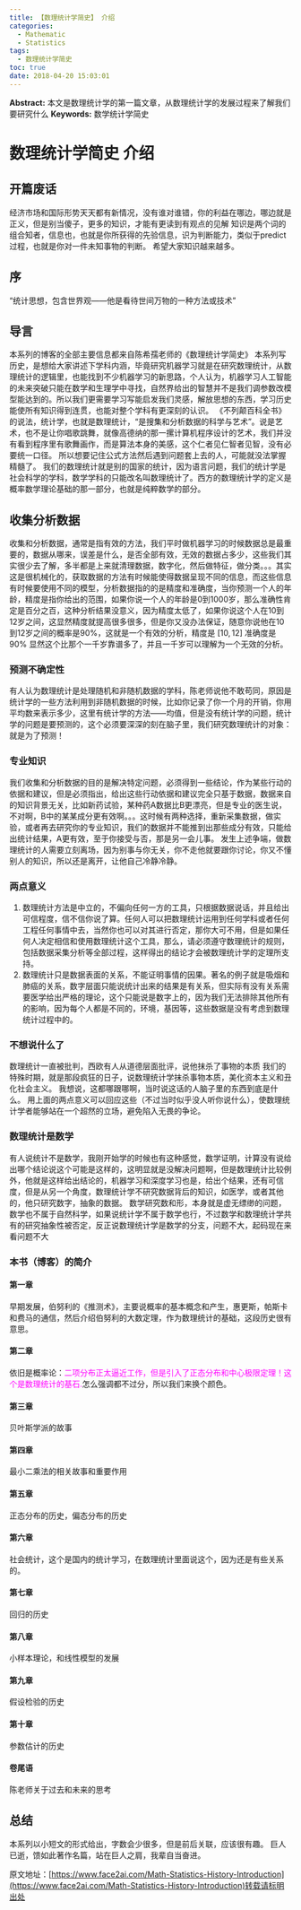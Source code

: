 ```yaml
---
title: 【数理统计学简史】 介绍
categories:
  - Mathematic
  - Statistics
tags:
  - 数理统计学简史
toc: true
date: 2018-04-20 15:03:01
---
```


**Abstract:** 本文是数理统计学的第一篇文章，从数理统计学的发展过程来了解我们要研究什么
**Keywords:** 数学统计学简史

<!--more-->
# 数理统计学简史 介绍
## 开篇废话
经济市场和国际形势天天都有新情况，没有谁对谁错，你的利益在哪边，哪边就是正义，但是别当傻子，更多的知识，才能有更读到有观点的见解
知识是两个词的组合知者，信息也，也就是你所获得的先验信息，识为判断能力，类似于predict过程，也就是你对一件未知事物的判断。
希望大家知识越来越多。
## 序
“统计思想，包含世界观——他是看待世间万物的一种方法或技术”
## 导言
本系列的博客的全部主要信息都来自陈希孺老师的《数理统计学简史》
本系列写历史，是想给大家讲述下学科内涵，毕竟研究机器学习就是在研究数理统计，从数理统计的逻辑里，也能找到不少机器学习的新思路，个人认为，机器学习人工智能的未来突破只能在数学和生理学中寻找，自然界给出的智慧并不是我们调参数改模型能达到的。所以我们更需要学习写能启发我们灵感，解放思想的东西，学习历史能使所有知识得到连贯，也能对整个学科有更深刻的认识。
《不列颠百科全书》的说法，统计学，也就是数理统计，“是搜集和分析数据的科学与艺术”。说是艺术，也不是让你唱歌跳舞，就像高德纳的那一摞计算机程序设计的艺术，我们并没有看到程序里有歌舞画作，而是算法本身的美感，这个仁者见仁智者见智，没有必要统一口径。
所以想要记住公式方法然后遇到问题套上去的人，可能就没法掌握精髓了。
我们的数理统计就是别的国家的统计，因为语言问题，我们的统计学是社会科学的学科，数学学科的只能改名叫数理统计了。西方的数理统计学的定义是概率数学理论基础的那一部分，也就是纯粹数学的部分。
## 收集分析数据
收集和分析数据，通常是指有效的方法，我们平时做机器学习的时候数据总是最重要的，数据从哪来，误差是什么，是否全部有效，无效的数据占多少，这些我们其实很少去了解，多半都是上来就清理数据，数字化，然后做特征，做分类。。。其实这是很机械化的，获取数据的方法有时候能使得数据呈现不同的信息，而这些信息有时候要使用不同的模型，分析数据指的的是精度和准确度，当你预测一个人的年龄，精度是指你给出的范围，如果你说一个人的年龄是0到1000岁，那么准确性肯定是百分之百，这种分析结果没意义，因为精度太低了，如果你说这个人在10到12岁之间，这显然精度就提高很多很多，但是你又没办法保证，随意你说他在10到12岁之间的概率是90%，这就是一个有效的分析，精度是 $[10,12]$ 准确度是 $90\%$ 显然这个比那个一千岁靠谱多了，并且一千岁可以理解为一个无效的分析。
### 预测不确定性
有人认为数理统计是处理随机和非随机数据的学科，陈老师说他不敢苟同，原因是统计学的一些方法利用到非随机数据的时候，比如你记录了你一个月的开销，你用平均数来表示多少，这里有统计学的方法——均值，但是没有统计学的问题，统计学的问题是要预测的，这个必须要深深的刻在脑子里，我们研究数理统计的对象：就是为了预测！
### 专业知识
我们收集和分析数据的目的是解决特定问题，必须得到一些结论，作为某些行动的依据和建议，但是必须指出，给出这些行动依据和建议完全只基于数据，数据来自的知识背景无关，比如新药试验，某种药A数据比B更漂亮，但是专业的医生说，不对啊，B中的某某成分更有效啊。。。这时候有两种选择，重新采集数据，做实验，或者再去研究你的专业知识，我们的数据并不能推到出那些成分有效，只能给出统计结果，A更有效，至于你接受与否，那是另一会儿事。
发生上述争端，做数理统计的人需要立刻离场，因为别事与你无关，你不走他就要跟你讨论，你又不懂别人的知识，所以还是离开，让他自己冷静冷静。
### 两点意义
1. 数理统计方法是中立的，不偏向任何一方的工具，只根据数据说话，并且给出可信程度，信不信你说了算。任何人可以把数理统计运用到任何学科或者任何工程任何事情中去，当然你也可以对其进行否定，那你大可不用，但是如果任何人决定相信和使用数理统计这个工具，那么，请必须遵守数理统计的规则，包括数据采集分析等全部过程，这样得出的结论才会被数理统计学的定理所支持。
2. 数理统计只是数据表面的关系，不能证明事情的因果。著名的例子就是吸烟和肺癌的关系，数字层面只能说统计出来的结果是有关系，但实际有没有关系需要医学给出严格的理论，这个只能说是数字上的，因为我们无法排除其他所有的影响，因为每个人都是不同的，环境，基因等，这些数据是没有考虑到数理统计过程中的。

### 不想说什么了
数理统计一直被批判，西欧有人从道德层面批评，说他抹杀了事物的本质
我们的特殊时期，就是那段疯狂的日子，说数理统计学抹杀事物本质，美化资本主义和丑化社会主义。
我想说，这都哪跟哪啊，当时说这话的人脑子里的东西到底是什么。
用上面的两点意义可以回应这些（不过当时似乎没人听你说什么），使数理统计学者能够站在一个超然的立场，避免陷入无畏的争论。
### 数理统计是数学
有人说统计不是数学，我刚开始学的时候也有这种感觉，数学证明，计算没有说给出哪个结论说这个可能是这样的，这明显就是没解决问题啊，但是数理统计比较例外，他就是这样给出结论的，机器学习和深度学习也是，给出个结果，还有可信度，但是从另一个角度，数理统计学不研究数据背后的知识，如医学，或者其他的，他只研究数字，抽象的数据。
数学研究数和形，本身就是虚无缥缈的问题，数学也不属于自然科学，如果说统计学不属于数学也行，不过数学和数理统计学共有的研究抽象性被否定，反正说数理统计学是数学的分支，问题不大，起码现在来看问题不大
### 本书（博客）的简介
#### 第一章
早期发展，伯努利的《推测术》，主要说概率的基本概念和产生，惠更斯，帕斯卡和费马的通信，然后介绍伯努利的大数定理，作为数理统计的基础，这段历史很有意思。
#### 第二章
依旧是概率论：<font color="ff00ff">二项分布正太逼近工作，但是引入了正态分布和中心极限定理！这个是数理统计的基石.</font>怎么强调都不过分，所以我们来换个颜色。
#### 第三章
贝叶斯学派的故事
#### 第四章
最小二乘法的相关故事和重要作用
#### 第五章
正态分布的历史，偏态分布的历史
#### 第六章
社会统计，这个是国内的统计学习，在数理统计里面说这个，因为还是有些关系的。
#### 第七章
回归的历史
#### 第八章
小样本理论，和线性模型的发展
#### 第九章
假设检验的历史
#### 第十章
参数估计的历史
#### 卷尾语
陈老师关于过去和未来的思考

## 总结
本系列以小短文的形式给出，字数会少很多，但是前后关联，应该很有趣。
巨人已逝，馈如此著作名篇，站在巨人之肩，我辈自当奋进。





原文地址：[https://www.face2ai.com/Math-Statistics-History-Introduction](https://www.face2ai.com/Math-Statistics-History-Introduction)转载请标明出处
